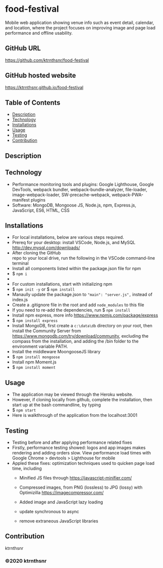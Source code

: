 ﻿# food-festival

Mobile web application showing venue info such as event detail, calendar, and location, where the project focuses on improving image and page load performance and offline usability.

## GitHub URL

https://github.com/ktrnthsnr/food-festival

## GitHub hosted website

https://ktrnthsnr.github.io/food-festival


## Table of Contents

* [Description](#description)
* [Technology](#technology)
* [Installations](#installations)
* [Usage](#usage)
* [Testing](#testing)
* [Contribution](#contribution)

## Description


## Technology

- Performance monitoring tools and plugins: Google Lighthouse, Google DevTools, webpack bundler, webpack-bundle-analyzer, file-loader, image-webpack-loader, SW-precache-webpack, webpack-PWA-manifest plugins
- Software: MongoDB, Mongoose JS, Node.js, npm, Express.js, JavaScript, ES6, HTML, CSS

## Installations

- For local installations, below are various steps required.
- Prereq for your desktop: install VSCode, Node.js, and MySQL http://dev.mysql.com/downloads/
- After cloning the GitHub repo to your local drive, run the following in the VSCode command-line terminal
- Install all components listed within the package.json file for npm
- $ `npm i`
-
- For custom installations, start with initializing npm
- $ `npm init -y` or $ `npm install`
- Manaully update the package.json to  `"main": "server.js",` instead of index.js
- Create a .gitignore file in the root and add `node_modules` to this file
- If you need to re-add the dependencies, run $ `npm install`
- Install npm express, more info https://www.npmjs.com/package/express
- $ `npm install express`
- Install MongoDB, first create a `c:\data\db` directory on your root, then install the Community Server from https://www.mongodb.com/try/download/community, excluding the compass from the installation, and adding the /bin folder to the environment variable PATH.
- Install the middleware MoongooseJS library
- $ `npm install mongoose`
- Install npm Moment.js
- $ `npm install moment`

## Usage

- The application may be viewed through the Heroku website.
- However, if cloning locally from github, complete the installation, then start up at the bash commandline, by typing
- $ `npm start`
- Here is walkthrough of the application from the localhost:3001


## Testing
- Testing before and after applying performance related fixes
- Firstly, performance testing showed: logos and app images makes rendering and adding orders slow. View performance load times with Google Chrome > devtools > Lighthouse for mobile
- Appled these fixes: optimization techniques used to quicken page load time, including
    * Minified JS files through https://javascript-minifier.com/ 
    * Compressed images, from PNG (lossless) to JPG (lossy) with Optimizilla https://imagecompressor.com/
    * Added image and JavaScript lazy loading
    * update synchronous to async
    

    * remove extraneous JavaScript libraries
    


## Contribution

ktrnthsnr

### ©️2020 ktrnthsnr
